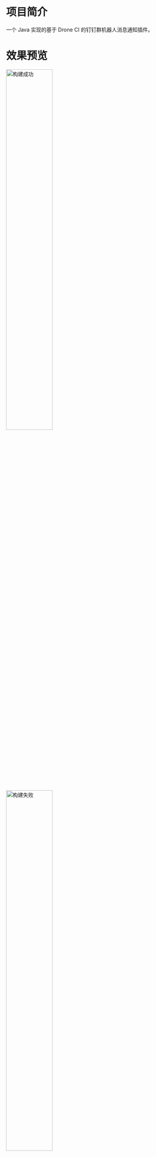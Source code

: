 # 项目简介

一个 Java 实现的基于 Drone CI 的钉钉群机器人消息通知插件。


# 效果预览
<img src="http://www.jpldx.com:2020/dingtalk-success.png" alt="构建成功" width = "50%" height = "50%" />
<img src="http://www.jpldx.com:2020/dingtalk-failure.png" alt="构建失败" width = "50%" height = "50%" />


# 使用方法
你可以在 [Drone CI](https://www.drone.io/) 的 pipeline 文件里通过如下配置使用它：
```yaml
steps:
  - name: dingtalk
    pull: if-not-exists
    image: jpldx/drone-plugin-dingtalk-message
    settings:
      access_token: ${your_access_token}
    when:
      status:
        - failure
        - success
```

# 注意
- 暂时只支持钉钉群机器人 `markdown` 消息类型。
- 暂不支持钉钉群机器人安全设置中的 `自定义关键词` 和 `加签` 方式。
- Docker 镜像不够轻量(100M)，后续考虑使用 Go 实现。
- 暂不支持参数自定义，如：通知标题、字体颜色、LOGO等。